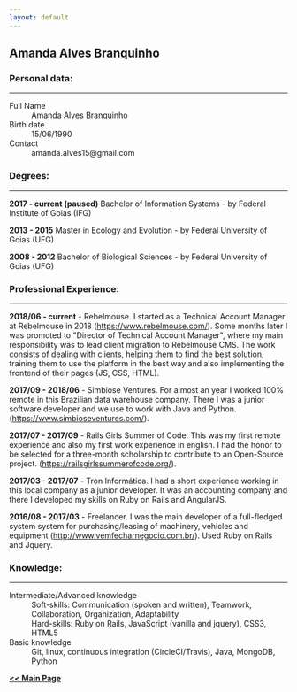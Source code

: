 ```yaml
---
layout: default
---
```


## Amanda Alves Branquinho

### Personal data:

***

<dl>
<dt>Full Name</dt>
<dd>Amanda Alves Branquinho</dd>
<dt>Birth date</dt>
<dd>15/06/1990</dd>
<dt>Contact</dt>
<dd>amanda.alves15@gmail.com</dd>
</dl>


### Degrees:
***

**2017 - current (paused)**      Bachelor of Information Systems - by Federal Institute of Goias (IFG)

**2013 - 2015**    Master in Ecology and Evolution - by Federal University of Goias (UFG)

**2008 - 2012**       Bachelor of Biological Sciences - by Federal University of Goias (UFG)
       


### Professional Experience: 
***


**2018/06 - current** - Rebelmouse.
I started as a Technical Account Manager at Rebelmouse in 2018 (https://www.rebelmouse.com/). 
Some months later I was promoted to "Director of Technical Account Manager", where my main responsibility was to lead client migration to Rebelmouse CMS.
The work consists of dealing with clients, helping them to find the best solution, training them to use the platform in the best way and also implementing the frontend of their pages (JS, CSS, HTML).

**2017/09 - 2018/06** - Simbiose Ventures.
For almost an year I worked 100% remote in this Brazilian data warehouse company. There I was a junior software developer and we use to work with Java and Python. (https://www.simbioseventures.com/).

**2017/07 - 2017/09** - Rails Girls Summer of Code.
This was my first remote experience and also my first work experience in english. I had the honor to be selected for a three-month scholarship to contribute to an Open-Source project. (https://railsgirlssummerofcode.org/).

**2017/03 - 2017/07** - Tron Informática.
I had a short experience working in this local company as a junior developer. It was an accounting company and there I developed my skills on Ruby on Rails and AngularJS.

**2016/08 - 2017/03** - Freelancer.
I was the main developer of a full-fledged system system for purchasing/leasing of machinery, vehicles and equipment (http://www.vemfecharnegocio.com.br/). Used Ruby on Rails and Jquery.


### Knowledge: 
***

<dl>

<dt>Intermediate/Advanced knowledge</dt>
   <dd>
    Soft-skills: Communication (spoken and written), Teamwork, Collaboration, Organization, Adaptability  
  </dd>
  <dd>
    Hard-skills: Ruby on Rails, JavaScript (vanilla and jquery), CSS3, HTML5
  </dd>
  
  <dt>Basic knowledge </dt>
  <dd>
   Git, linux, continuous integration (CircleCI/Travis), Java, MongoDB, Python
  </dd>
</dl>

[**<< Main Page**](./)
